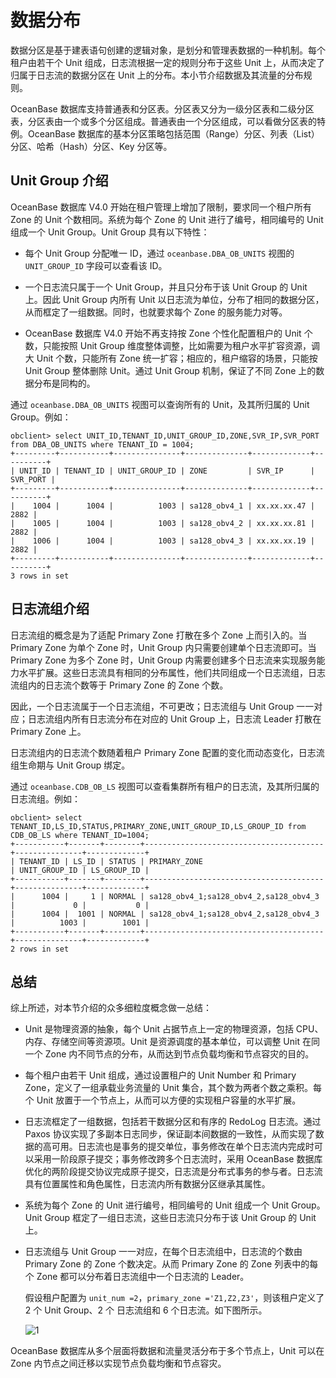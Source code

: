 # 数据分布

数据分区是基于建表语句创建的逻辑对象，是划分和管理表数据的一种机制。每个租户由若干个 Unit 组成，日志流根据一定的规则分布于这些 Unit 上，从而决定了归属于日志流的数据分区在 Unit 上的分布。本小节介绍数据及其流量的分布规则。

OceanBase 数据库支持普通表和分区表。分区表又分为一级分区表和二级分区表，分区表由一个或多个分区组成。普通表由一个分区组成，可以看做分区表的特例。OceanBase 数据库的基本分区策略包括范围（Range）分区、列表（List）分区、哈希（Hash）分区、Key 分区等。

## Unit Group 介绍

OceanBase 数据库 V4.0 开始在租户管理上增加了限制，要求同一个租户所有 Zone 的 Unit 个数相同。系统为每个 Zone 的 Unit 进行了编号，相同编号的 Unit 组成一个 Unit Group。Unit Group 具有以下特性：

* 每个 Unit Group 分配唯一 ID，通过 `oceanbase.DBA_OB_UNITS` 视图的 `UNIT_GROUP_ID` 字段可以查看该 ID。
  
* 一个日志流只属于一个 Unit Group，并且只分布于该 Unit Group 的 Unit 上。因此 Unit Group 内所有 Unit 以日志流为单位，分布了相同的数据分区，从而框定了一组数据。同时，也就要求每个 Zone 的服务能力对等。
  
* OceanBase 数据库 V4.0 开始不再支持按 Zone 个性化配置租户的 Unit 个数，只能按照 Unit Group 维度整体调整，比如需要为租户水平扩容资源，调大 Unit 个数，只能所有 Zone 统一扩容；相应的，租户缩容的场景，只能按 Unit Group 整体删除 Unit。通过 Unit Group 机制，保证了不同 Zone 上的数据分布是同构的。

通过 `oceanbase.DBA_OB_UNITS` 视图可以查询所有的 Unit，及其所归属的 Unit Group。例如：

```shell
obclient> select UNIT_ID,TENANT_ID,UNIT_GROUP_ID,ZONE,SVR_IP,SVR_PORT from DBA_OB_UNITS where TENANT_ID = 1004;
+---------+-----------+---------------+--------------+-------------+----------+
| UNIT_ID | TENANT_ID | UNIT_GROUP_ID | ZONE         | SVR_IP      | SVR_PORT |
+---------+-----------+---------------+--------------+-------------+----------+
|    1004 |      1004 |          1003 | sa128_obv4_1 | xx.xx.xx.47 |     2882 |
|    1005 |      1004 |          1003 | sa128_obv4_2 | xx.xx.xx.81 |     2882 |
|    1006 |      1004 |          1003 | sa128_obv4_3 | xx.xx.xx.19 |     2882 |
+---------+-----------+---------------+--------------+-------------+----------+
3 rows in set
```

## 日志流组介绍

日志流组的概念是为了适配 Primary Zone 打散在多个 Zone 上而引入的。当 Primary Zone 为单个 Zone 时，Unit Group 内只需要创建单个日志流即可。当 Primary Zone 为多个 Zone 时，Unit Group 内需要创建多个日志流来实现服务能力水平扩展。这些日志流具有相同的分布属性，他们共同组成一个日志流组，日志流组内的日志流个数等于 Primary Zone 的 Zone 个数。

因此，一个日志流属于一个日志流组，不可更改；日志流组与 Unit Group 一一对应；日志流组内所有日志流分布在对应的 Unit Group 上，日志流 Leader 打散在 Primary Zone 上。

日志流组内的日志流个数随着租户 Primary Zone 配置的变化而动态变化，日志流组生命期与 Unit Group 绑定。

通过 `oceanbase.CDB_OB_LS` 视图可以查看集群所有租户的日志流，及其所归属的日志流组。例如：

```shell
obclient> select TENANT_ID,LS_ID,STATUS,PRIMARY_ZONE,UNIT_GROUP_ID,LS_GROUP_ID from CDB_OB_LS where TENANT_ID=1004;
+-----------+-------+--------+----------------------------------------+---------------+-------------+
| TENANT_ID | LS_ID | STATUS | PRIMARY_ZONE                           | UNIT_GROUP_ID | LS_GROUP_ID |
+-----------+-------+--------+----------------------------------------+---------------+-------------+
|      1004 |     1 | NORMAL | sa128_obv4_1;sa128_obv4_2,sa128_obv4_3 |             0 |           0 |
|      1004 |  1001 | NORMAL | sa128_obv4_1;sa128_obv4_2,sa128_obv4_3 |          1003 |        1001 |
+-----------+-------+--------+----------------------------------------+---------------+-------------+
2 rows in set
```

## 总结

综上所述，对本节介绍的众多细粒度概念做一总结：

* Unit 是物理资源的抽象，每个 Unit 占据节点上一定的物理资源，包括 CPU、内存、存储空间等资源项。Unit 是资源调度的基本单位，可以调整 Unit 在同一个 Zone 内不同节点的分布，从而达到节点负载均衡和节点容灾的目的。
  
* 每个租户由若干 Unit 组成，通过设置租户的 Unit Number 和 Primary Zone，定义了一组承载业务流量的 Unit 集合，其个数为两者个数之乘积。每个 Unit 放置于一个节点上，从而可以方便的实现租户容量的水平扩展。
  
* 日志流框定了一组数据，包括若干数据分区和有序的 RedoLog 日志流。通过 Paxos 协议实现了多副本日志同步，保证副本间数据的一致性，从而实现了数据的高可用。日志流也是事务的提交单位，事务修改在单个日志流内完成时可以采用一阶段原子提交；事务修改跨多个日志流时，采用 OceanBase 数据库优化的两阶段提交协议完成原子提交，日志流是分布式事务的参与者。日志流具有位置属性和角色属性，日志流内所有数据分区继承其属性。
  
* 系统为每个 Zone 的 Unit 进行编号，相同编号的 Unit 组成一个 Unit Group。Unit Group 框定了一组日志流，这些日志流只分布于该 Unit Group 的 Unit 上。
  
* 日志流组与 Unit Group 一一对应，在每个日志流组中，日志流的个数由 Primary Zone 的 Zone 个数决定。从而 Primary Zone 的 Zone 列表中的每个 Zone 都可以分布着日志流组中一个日志流的 Leader。

  假设租户配置为 `unit_num =2`，`primary_zone ='Z1,Z2,Z3'`，则该租户定义了 2 个 Unit Group、2 个 日志流组和 6 个日志流。如下图所示。

  ![1](https://obbusiness-private.oss-cn-shanghai.aliyuncs.com/doc/img/observer-enterprise/V4.2.1/manage/log-stream-group-and-unit-group1.jpg)

OceanBase 数据库从多个层面将数据和流量灵活分布于多个节点上，Unit 可以在 Zone 内节点之间迁移以实现节点负载均衡和节点容灾。

